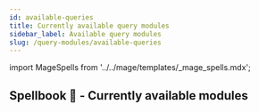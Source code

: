 ```yaml
---
id: available-queries
title: Currently available query modules
sidebar_label: Available query modules
slug: /query-modules/available-queries
---
```


import MageSpells from '../../mage/templates/_mage_spells.mdx';

## Spellbook 📖 - Currently available modules

<MageSpells/>